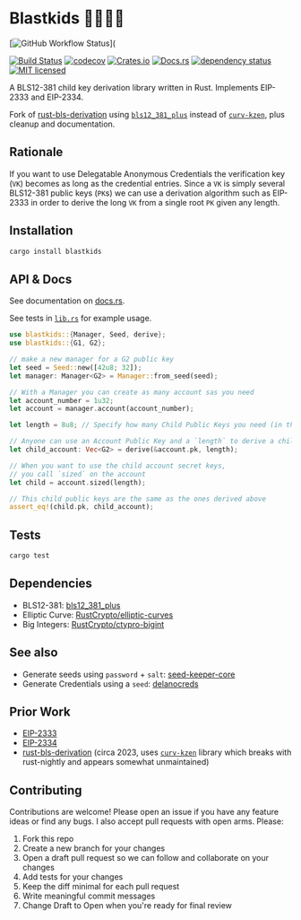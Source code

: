 # Blastkids 🚀🔑🔑🔑

[![GitHub Workflow Status](https://img.shields.io/github/workflow/status/DougAnderson444/blastkids/Rust)](

[![Build Status](https://travis-ci.com/DougAnderson444/blastkids.svg?branch=master)](https://travis-ci.com/DougAnderson444/blastkids)
[![codecov](https://codecov.io/gh/DougAnderson444/blastkids/branch/master/graph/badge.svg)](https://codecov.io/gh/DougAnderson444/blastkids)
[![Crates.io](https://img.shields.io/crates/v/blastkids.svg)](https://crates.io/crates/blastkids)
[![Docs.rs](https://docs.rs/blastkids/badge.svg)](https://docs.rs/blastkids)
[![dependency status](https://deps.rs/repo/github/DougAnderson444/blastkids/status.svg)](https://deps.rs/repo/github/DougAnderson444/blastkids)
[![MIT licensed](https://img.shields.io/badge/license-MIT-blue.svg)](./LICENSE)

A BLS12-381 child key derivation library written in Rust. Implements EIP-2333 and EIP-2334.

Fork of [rust-bls-derivation](https://github.com/taiyi-research-institute/rust-bls-derivation) using [`bls12_381_plus`](https://github.com/mikelodder7/bls12_381_plus) instead of [`curv-kzen`](https://crates.io/crates/curv-kzen), plus cleanup and documentation.

## Rationale

If you want to use Delegatable Anonymous Credentials the verification key (`VK`) becomes as long as the credential entries. Since a `VK` is simply several BLS12-381 public keys (`PK`s) we can use a derivation algorithm such as EIP-2333 in order to derive the long `VK` from a single root `PK` given any length.

## Installation

```bash
cargo install blastkids
```

## API & Docs

See documentation on [docs.rs](https://docs.rs/blastkids).

See tests in [`lib.rs`](./src/lib.rs) for example usage.

```rust
use blastkids::{Manager, Seed, derive};
use blastkids::{G1, G2};

// make a new manager for a G2 public key
let seed = Seed::new([42u8; 32]);
let manager: Manager<G2> = Manager::from_seed(seed);

// With a Manager you can create as many account sas you need
let account_number = 1u32;
let account = manager.account(account_number);

let length = 8u8; // Specify how many Child Public Keys you need (in this case, 8). Can be up to 255.

// Anyone can use an Account Public Key and a `length` to derive a child account
let child_account: Vec<G2> = derive(&account.pk, length);

// When you want to use the child account secret keys,
// you call `sized` on the account
let child = account.sized(length);

// This child public keys are the same as the ones derived above
assert_eq!(child.pk, child_account);
```

## Tests

```bash
cargo test
```

## Dependencies

- BLS12-381: [bls12_381_plus](https://crates.io/crates/bls12_381_plus)
- Elliptic Curve: [RustCrypto/elliptic-curves](https://crates.io/crates/elliptic-curve)
- Big Integers: [RustCrypto/ctypro-bigint](https://crates.io/crates/crypto-bigint)

## See also

- Generate seeds using `password` + `salt`: [seed-keeper-core](https://github.com/DougAnderson444/seed-keeper)
- Generate Credentials using a `seed`: [delanocreds](https://github.com/DougAnderson444/delanocreds)

## Prior Work

- [EIP-2333](https://eips.ethereum.org/EIPS/eip-2333)
- [EIP-2334](https://eips.ethereum.org/EIPS/eip-2334)
- [rust-bls-derivation](https://github.com/taiyi-research-institute/rust-bls-derivation) (circa 2023, uses [`curv-kzen`](https://crates.io/crates/curv-kzen) library which breaks with rust-nightly and appears somewhat unmaintained)

## Contributing

Contributions are welcome! Please open an issue if you have any feature ideas or find any bugs. I also accept pull requests with open arms. Please:

1. Fork this repo
2. Create a new branch for your changes
3. Open a draft pull request so we can follow and collaborate on your changes
4. Add tests for your changes
5. Keep the diff minimal for each pull request
6. Write meaningful commit messages
7. Change Draft to Open when you're ready for final review
